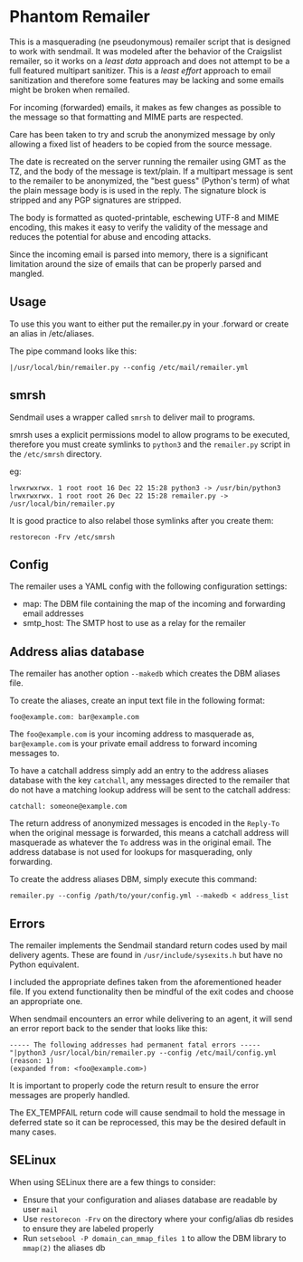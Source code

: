 # Phantom Remailer

This is a masquerading (ne pseudonymous) remailer script that is designed to
work with sendmail.  It was modeled after the behavior of the Craigslist
remailer, so it works on a _least data_ approach and does not attempt to be
a full featured multipart sanitizer.  This is a _least effort_ approach to
email sanitization and therefore some features may be lacking and some emails
might be broken when remailed.

For incoming (forwarded) emails, it makes as few changes as possible to the message
so that formatting and MIME parts are respected.

Care has been taken to try and scrub the anonymized message
by only allowing a fixed list of headers to be copied from the source message.

The date is recreated on the server running the remailer using GMT as the TZ, and
the body of the message is text/plain.  If a multipart message is sent to the
remailer to be anonymized, the "best guess" (Python's term) of what the plain
message body is is used in the reply.  The signature block is stripped and any
PGP signatures are stripped.

The body is formatted as quoted-printable, eschewing UTF-8 and MIME encoding, this
makes it easy to verify the validity of the message and reduces the potential
for abuse and encoding attacks.

Since the incoming email is parsed into memory, there is a significant limitation
around the size of emails that can be properly parsed and mangled.

## Usage
To use this you want to either put the remailer.py in your .forward or create an
alias in /etc/aliases.

The pipe command looks like this:

`|/usr/local/bin/remailer.py --config /etc/mail/remailer.yml`

## smrsh

Sendmail uses a wrapper called `smrsh` to deliver mail to programs.

smrsh uses a explicit permissions model to allow programs to be executed, therefore
you must create symlinks to `python3` and the `remailer.py` script in the
`/etc/smrsh` directory.

eg:

```
lrwxrwxrwx. 1 root root 16 Dec 22 15:28 python3 -> /usr/bin/python3
lrwxrwxrwx. 1 root root 26 Dec 22 15:28 remailer.py -> /usr/local/bin/remailer.py
```

It is good practice to also relabel those symlinks after you create them:

`restorecon -Frv /etc/smrsh`

## Config
The remailer uses a YAML config with the following configuration settings:

- map: The DBM file containing the map of the incoming and forwarding email
addresses
- smtp_host: The SMTP host to use as a relay for the remailer

## Address alias database
The remailer has another option `--makedb` which creates the DBM aliases file.

To create the aliases, create an input text file in the following format:

```
foo@example.com: bar@example.com
```

The `foo@example.com` is your incoming address to masquerade as,
`bar@example.com` is your private email address to forward incoming messages to.

To have a catchall address simply add an entry to the address aliases database
with the key `catchall`, any messages directed to the remailer that do not have
a matching lookup address will be sent to the catchall address:

```
catchall: someone@example.com
```

The return address of anonymized messages is encoded in the `Reply-To` when the
original message is forwarded, this means a catchall address will masquerade
as whatever the `To` address was in the original email.  The address database
is not used for lookups for masquerading, only forwarding.

To create the address aliases DBM, simply execute this command:

`remailer.py --config /path/to/your/config.yml --makedb < address_list`

## Errors
The remailer implements the Sendmail standard return codes used by mail delivery
agents.  These are found in `/usr/include/sysexits.h` but have no Python
equivalent.

I included the appropriate defines taken from the aforementioned header file.
If you extend functionality then be mindful of the exit codes and choose an
appropriate one.

When sendmail encounters an error while delivering to an agent, it will send an
error report back to the sender that looks like this:

```
----- The following addresses had permanent fatal errors -----
"|python3 /usr/local/bin/remailer.py --config /etc/mail/config.yml (reason: 1)
(expanded from: <foo@example.com>)
```

It is important to properly code the return result to ensure the error messages
are properly handled.

The EX_TEMPFAIL return code will cause sendmail to hold the message in deferred
state so it can be reprocessed, this may be the desired default in many cases.

## SELinux
When using SELinux there are a few things to consider:
- Ensure that your configuration and aliases database are readable by user `mail`
- Use `restorecon -Frv` on the directory where your config/alias db resides to ensure they are labeled properly
- Run `setsebool -P domain_can_mmap_files 1` to allow the DBM library to `mmap(2)` the aliases db